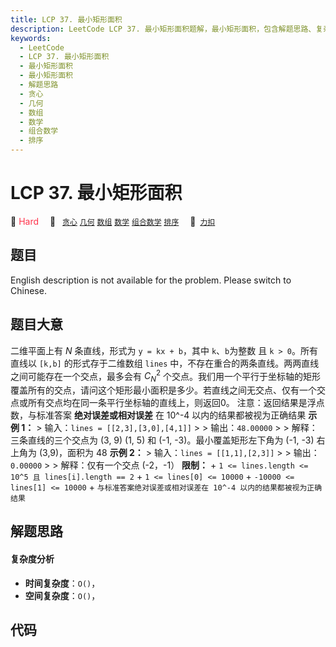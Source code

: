 ```yaml
---
title: LCP 37. 最小矩形面积
description: LeetCode LCP 37. 最小矩形面积题解，最小矩形面积，包含解题思路、复杂度分析以及完整的 JavaScript 代码实现。
keywords:
  - LeetCode
  - LCP 37. 最小矩形面积
  - 最小矩形面积
  - 最小矩形面积
  - 解题思路
  - 贪心
  - 几何
  - 数组
  - 数学
  - 组合数学
  - 排序
---
```


# LCP 37. 最小矩形面积

🔴 <font color=#ff334b>Hard</font>&emsp; 🔖&ensp; [`贪心`](/tag/greedy.md) [`几何`](/tag/geometry.md) [`数组`](/tag/array.md) [`数学`](/tag/math.md) [`组合数学`](/tag/combinatorics.md) [`排序`](/tag/sorting.md)&emsp; 🔗&ensp;[`力扣`](https://leetcode.cn/problems/zui-xiao-ju-xing-mian-ji)

## 题目

English description is not available for the problem. Please switch to
Chinese.


## 题目大意

二维平面上有 $N$ 条直线，形式为 `y = kx + b`，其中 `k`、`b`为整数 且 `k > 0`。所有直线以 `[k,b]`
的形式存于二维数组 `lines` 中，不存在重合的两条直线。两两直线之间可能存在一个交点，最多会有 $C_N^2$
个交点。我们用一个平行于坐标轴的矩形覆盖所有的交点，请问这个矩形最小面积是多少。若直线之间无交点、仅有一个交点或所有交点均在同一条平行坐标轴的直线上，则返回0。
注意：返回结果是浮点数，与标准答案 **绝对误差或相对误差** 在 10^-4 以内的结果都被视为正确结果 **示例 1：** > 输入：`lines =
[[2,3],[3,0],[4,1]]` > > 输出：`48.00000` > > 解释：三条直线的三个交点为 (3, 9) (1, 5) 和 (-1,
-3)。最小覆盖矩形左下角为 (-1, -3) 右上角为 (3,9)，面积为 48 **示例 2：** > 输入：`lines =
[[1,1],[2,3]]` > > 输出：`0.00000` > > 解释：仅有一个交点 (-2，-1） **限制：** \+ `1 <=
lines.length <= 10^5 且 lines[i].length == 2` \+ `1 <= lines[0] <= 10000` \+
`-10000 <= lines[1] <= 10000` \+ `与标准答案绝对误差或相对误差在 10^-4 以内的结果都被视为正确结果`


## 解题思路

#### 复杂度分析

- **时间复杂度**：`O()`，
- **空间复杂度**：`O()`，

## 代码

```javascript

```